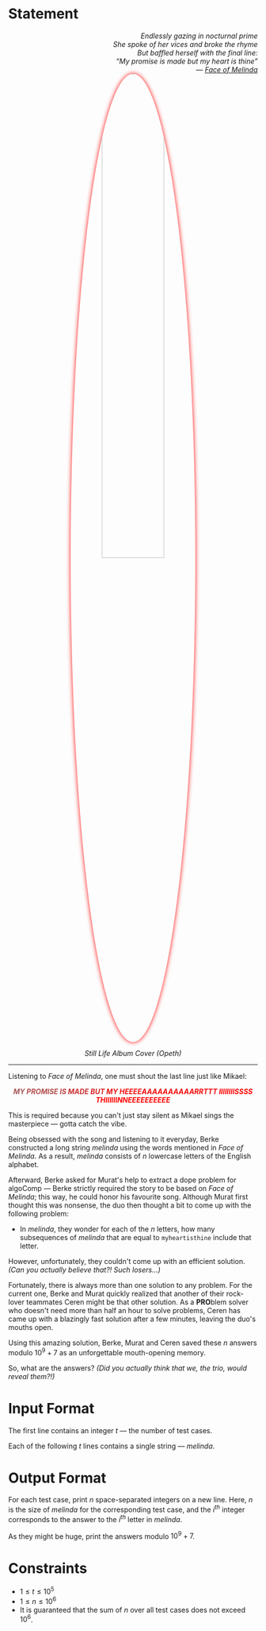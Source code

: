 # Statement

<div style="text-align: right; font-style: italic">
Endlessly gazing in nocturnal prime<br>
She spoke of her vices and broke the rhyme<br>
But baffled herself with the final line:<br>
“My promise is made but my heart is thine”<br>
— <a href="https://www.youtube.com/watch?v=bpjOvdlqJZA&list=OLAK5uy_lzS6aMbbwuN1hIhrwf9npFIzLrprkiV_4" target="_blank">Face of Melinda</a>
</div>

<div style="text-align: center">
<img src="https://m.media-amazon.com/images/I/91Sj8Jafo5S._UF1000,1000_QL80_.jpg" width="50%" style="box-shadow: 0 0 10px red; border-radius: 50%; transition-duration: 750ms" onmouseover="this.style.boxShadow='0 0 50px red'; this.style.borderRadius='50px'" onmouseout="this.style.boxShadow='0 0 10px red'; this.style.borderRadius='50%'">

_Still Life Album Cover (Opeth)_
</div>

<hr>

Listening to *Face of Melinda*, one must shout the last line just like Mikael:

<p style="text-align: center; font-style: italic; font-weight: bold; color:red">
<span style="filter: contrast(0.3)">MY</span> <span style="filter: contrast(0.4)">PROMISE</span> <span style="filter: contrast(0.5)">IS</span> <span style="filter: contrast(0.6)">MADE</span> <span style="filter: contrast(0.7)">BUT</span> <span style="filter: contrast(0.8)">MY</span> <span style="filter: contrast(0.9)">HEEEEAAAAAAAAAARRTTT</span> <span style="filter: contrast(1)">IIIIIIIISSSS</span> <span style="filter: contrast(1.1)">THIIIIIINNEEEEEEEEEE</span>
</p>

This is required because you can't just stay silent as Mikael sings the masterpiece — gotta catch the vibe.

Being obsessed with the song and listening to it everyday, Berke constructed a long string $melinda$ using the words mentioned in *Face of Melinda*. As a result, $melinda$ consists of $n$ lowercase letters of the English alphabet.

Afterward, Berke asked for Murat's help to extract a dope problem for algoComp — Berke strictly required the story to be based on *Face of Melinda*; this way, he could honor his favourite song. Although Murat first thought this was nonsense, the duo then thought a bit to come up with the following problem:

- In $melinda$, they wonder for each of the $n$ letters, how many subsequences of $melinda$ that are equal to `myheartisthine` include that letter.

However, unfortunately, they couldn't come up with an efficient solution. _(Can you actually believe that?! Such losers...)_

Fortunately, there is always more than one solution to any problem. For the current one, Berke and Murat quickly realized that another of their rock-lover teammates Ceren might be that other solution. As a **PRO**blem solver who doesn't need more than half an hour to solve problems, Ceren has came up with a blazingly fast solution after a few minutes, leaving the duo's mouths open.

Using this amazing solution, Berke, Murat and Ceren saved these $n$ answers modulo $10^9 + 7$ as an unforgettable mouth-opening memory.

So, what are the answers? _(Did you actually think that we, the trio, would reveal them?!)_

# Input Format

The first line contains an integer $t$ — the number of test cases.

Each of the following $t$ lines contains a single string — $melinda$.

# Output Format

For each test case, print $n$ space-separated integers on a new line. Here, $n$ is the size of $melinda$ for the corresponding test case, and the $i^{th}$ integer corresponds to the answer to the $i^{th}$ letter in $melinda$.

As they might be huge, print the answers modulo $10^9 + 7$.

# Constraints

- $1 \le t \le 10^5$
- $1 \le n \le 10^6$
- It is guaranteed that the sum of $n$ over all test cases does not exceed $10^6$.